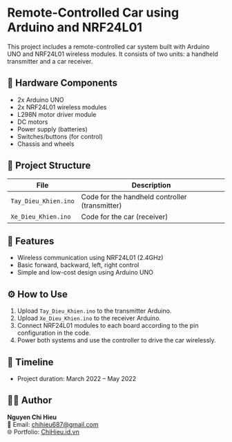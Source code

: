 # Remote-Controlled Car using Arduino and NRF24L01

This project includes a remote-controlled car system built with Arduino UNO and NRF24L01 wireless modules. It consists of two units: a handheld transmitter and a car receiver.

## 🧰 Hardware Components

- 2x Arduino UNO
- 2x NRF24L01 wireless modules
- L298N motor driver module
- DC motors
- Power supply (batteries)
- Switches/buttons (for control)
- Chassis and wheels

## 📂 Project Structure

| File | Description |
|------|-------------|
| `Tay_Dieu_Khien.ino` | Code for the handheld controller (transmitter) |
| `Xe_Dieu_Khien.ino` | Code for the car (receiver) |

## 🚗 Features

- Wireless communication using NRF24L01 (2.4GHz)
- Basic forward, backward, left, right control
- Simple and low-cost design using Arduino UNO

## ⚙️ How to Use

1. Upload `Tay_Dieu_Khien.ino` to the transmitter Arduino.
2. Upload `Xe_Dieu_Khien.ino` to the receiver Arduino.
3. Connect NRF24L01 modules to each board according to the pin configuration in the code.
4. Power both systems and use the controller to drive the car wirelessly.

## 📅 Timeline

- Project duration: March 2022 – May 2022

## 👨‍💻 Author

**Nguyen Chi Hieu**  
📧 Email: [chihieu687@gmail.com](mailto:chihieu687@gmail.com)  
🌐 Portfolio: [ChiHieu.id.vn](https://ChiHieu.id.vn)
